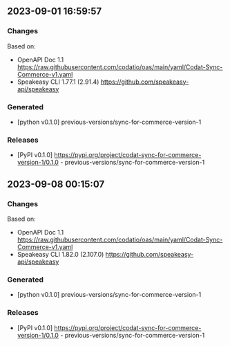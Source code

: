 

## 2023-09-01 16:59:57
### Changes
Based on:
- OpenAPI Doc 1.1 https://raw.githubusercontent.com/codatio/oas/main/yaml/Codat-Sync-Commerce-v1.yaml
- Speakeasy CLI 1.77.1 (2.91.4) https://github.com/speakeasy-api/speakeasy
### Generated
- [python v0.1.0] previous-versions/sync-for-commerce-version-1
### Releases
- [PyPI v0.1.0] https://pypi.org/project/codat-sync-for-commerce-version-1/0.1.0 - previous-versions/sync-for-commerce-version-1

## 2023-09-08 00:15:07
### Changes
Based on:
- OpenAPI Doc 1.1 https://raw.githubusercontent.com/codatio/oas/main/yaml/Codat-Sync-Commerce-v1.yaml
- Speakeasy CLI 1.82.0 (2.107.0) https://github.com/speakeasy-api/speakeasy
### Generated
- [python v0.1.0] previous-versions/sync-for-commerce-version-1
### Releases
- [PyPI v0.1.0] https://pypi.org/project/codat-sync-for-commerce-version-1/0.1.0 - previous-versions/sync-for-commerce-version-1